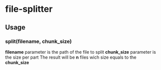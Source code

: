 # file-splitter
## Usage
### split(filename, chunk_size)
**filename** parameter is the path of the file to split
**chunk_size** parameter is the size per part
The result will be **n** files wich size equals to the **chunk_size**
